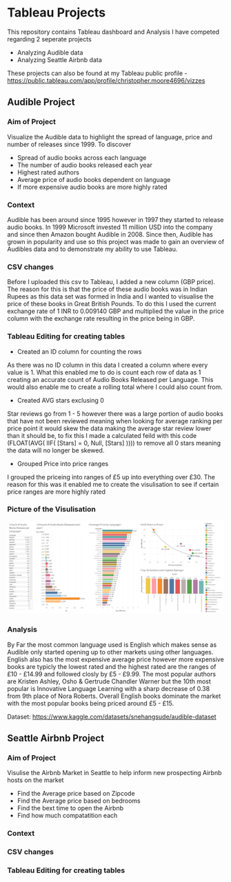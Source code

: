 # Tableau Projects
This repository contains Tableau dashboard and Analysis I have competed regarding 2 seperate projects
* Analyzing Audible data
* Analyzing Seattle Airbnb data

These projects can also be found at my Tableau public profile - https://public.tableau.com/app/profile/christopher.moore4696/vizzes

## Audible Project

### Aim of Project
Visualize the Audible data to highlight the spread of language, price and number of releases since 1999.
To discover 
* Spread of audio books across each language
* The number of audio books released each year
* Highest rated authors
* Average price of audio books dependent on language
* If more expensive audio books are more highly rated

### Context
Audible has been around since 1995 however in 1997 they started to release audio books. In 1999 Microsoft invested 11 million USD into the company and since then Amazon bought Audible in 2008. Since then, Audible has grown in popularity and use so this project was made to gain an overview of Audibles data and to demonstrate my ability to use Tableau.

### CSV changes
Before I uploaded this csv to Tableau, I added a new column (GBP price). The reason for this is that the price of these audio books was in Indian Rupees as this data set was formed in India and I wanted to visualise the price of these books in Great British Pounds. To do this I used the current exchange rate of 1 INR to 0.009140 GBP and multiplied the value in the price column with the exchange rate resulting in the price being in GBP. 

### Tableau Editing for creating tables
* Created an ID column for counting the rows

As there was no ID column in this data I created a column where every value is 1. What this enabled me to do is count each row of data as 1 creating an accurate count of Audio Books Released per Language. This would also enable me to create a rolling total where I could also count from. 

* Created AVG stars exclusing 0

Star reviews go from 1 - 5 however there was a large portion of audio books that have not been reviewed meaning when looking for average ranking per price point it would skew the data making the average star review lower than it should be, to fix this I made a calculated feild with this code (FLOAT(AVG( IIF( [Stars] = 0, Null, [Stars] )))) to remove all 0 stars meaning the data will no longer be skewed.

* Grouped Price into price ranges

I grouped the priceing into ranges of £5 up into everything over £30. The reason for this was it enabled me to create the visulisation to see if certain price ranges are more highly rated

### Picture of the Visulisation
![Alt text](Audible-Project/Audible%20Data%20Dashboard.png)
### Analysis
By Far the most common language used is English which makes sense as Audible only started opening up to other markets using other languages.
English also has the most expensive average price however more expensive books are typicly the lowest rated and the highest rated are the ranges of £10 - £14.99 and followed closly by £5 - £9.99.
The most popular authors are Kristen Ashley, Osho & Gertrude Chandler Warner but the 10th most popular is Innovative Language Learning with a sharp decrease of 0.38 from 9th place of Nora Roberts. 
Overall English books dominate the market with the most popular books being priced around £5 - £15. 

Dataset: https://www.kaggle.com/datasets/snehangsude/audible-dataset

## Seattle Airbnb Project
### Aim of Project
Visulise the Airbnb Market in Seattle to help inform new prospecting Airbnb hosts on the market 
* Find the Average price based on Zipcode
* Find the Average price based on bedrooms
* Find the bext time to open the Airbnb
* Find how much compatatition each 

### Context


### CSV changes


### Tableau Editing for creating tables
